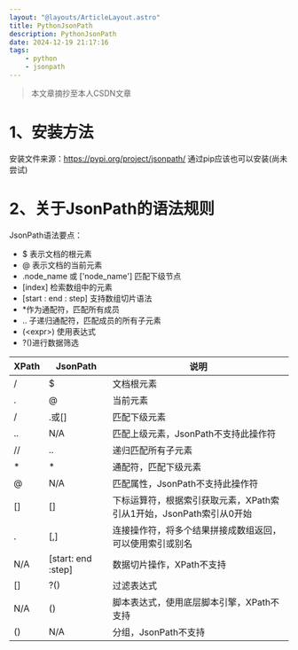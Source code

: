 ```yaml
---
layout: "@layouts/ArticleLayout.astro"
title: PythonJsonPath
description: PythonJsonPath
date: 2024-12-19 21:17:16
tags: 
    - python 
    - jsonpath
---
```


> 本文章摘抄至本人CSDN文章


# 1、安装方法
安装文件来源：https://pypi.org/project/jsonpath/
通过pip应该也可以安装(尚未尝试)

# 2、关于JsonPath的语法规则
JsonPath语法要点：

 - $ 表示文档的根元素 
 - @ 表示文档的当前元素 
 - .node_name 或 ['node_name'] 匹配下级节点
 -  [index] 检索数组中的元素
 -  [start : end : step] 支持数组切片语法
 - *作为通配符，匹配所有成员 
 - .. 子递归通配符，匹配成员的所有子元素 
 - (\<expr>) 使用表达式 
 - ?(<boolean expr>)进行数据筛选


|XPath|	JsonPath	|说明|
|--|--|--|
|/	|$	|文档根元素|
|.	|@|当前元素|
/|	.或[]	|匹配下级元素
..	|N/A|	匹配上级元素，JsonPath不支持此操作符
//	|..	|递归匹配所有子元素
*|	*|	通配符，匹配下级元素
@|	N/A	|匹配属性，JsonPath不支持此操作符
[]|	[]	|下标运算符，根据索引获取元素，XPath索引从1开始，JsonPath索引从0开始
|\.|[,]	|连接操作符，将多个结果拼接成数组返回，可以使用索引或别名
|N/A	|[start\: end \:step]	|数据切片操作，XPath不支持
[]	|?()	|过滤表达式
N/A	|()	|脚本表达式，使用底层脚本引擎，XPath不支持
()|	N/A	|分组，JsonPath不支持

